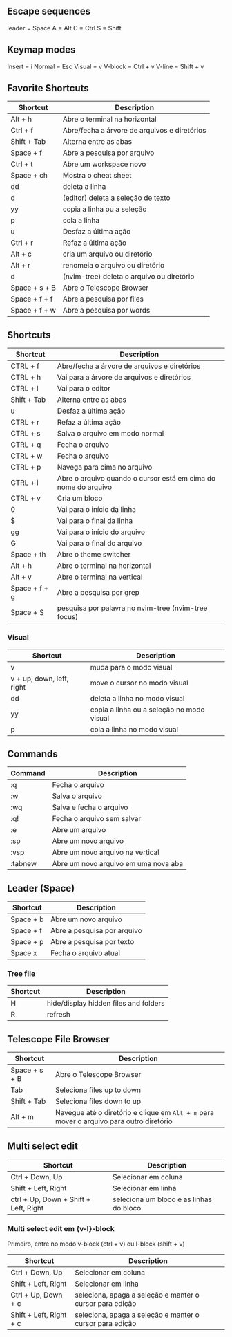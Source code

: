 ## Escape sequences

leader = Space
A = Alt
C = Ctrl
S = Shift

## Keymap modes

Insert = i
Normal = Esc
Visual = v
V-block = Ctrl + v
V-line = Shift + v

## Favorite Shortcuts

| Shortcut      | Description                                  |
| ------------- | -------------------------------------------- |
| Alt + h       | Abre o terminal na horizontal                |
| Ctrl + f      | Abre/fecha a árvore de arquivos e diretórios |
| Shift + Tab   | Alterna entre as abas                        |
| Space + f     | Abre a pesquisa por arquivo                  |
| Ctrl + t      | Abre um workspace novo                       |
| Space + ch    | Mostra o cheat sheet                         |
| dd            | deleta a linha                               |
| d             | (editor) deleta a seleção de texto           |
| yy            | copia a linha ou a seleção                   |
| p             | cola a linha                                 |
| u             | Desfaz a última ação                         |
| Ctrl + r      | Refaz a última ação                          |
| Alt + c       | cria um arquivo ou diretório                 |
| Alt + r       | renomeia o arquivo ou diretório              |
| d             | (nvim-tree) deleta o arquivo ou diretório    |
| Space + s + B | Abre o Telescope Browser                     |
| Space + f + f | Abre a pesquisa por files                    |
| Space + f + w | Abre a pesquisa por words                    |

## Shortcuts

| Shortcut      | Description                                                    |
| ------------- | -------------------------------------------------------------- |
| CTRL + f      | Abre/fecha a árvore de arquivos e diretórios                   |
| CTRL + h      | Vai para a árvore de arquivos e diretórios                     |
| CTRL + l      | Vai para o editor                                              |
| Shift + Tab   | Alterna entre as abas                                          |
| u             | Desfaz a última ação                                           |
| CTRL + r      | Refaz a última ação                                            |
| CTRL + s      | Salva o arquivo em modo normal                                 |
| CTRL + q      | Fecha o arquivo                                                |
| CTRL + w      | Fecha o arquivo                                                |
| CTRL + p      | Navega para cima no arquivo                                    |
| CTRL + i      | Abre o arquivo quando o cursor está em cima do nome do arquivo |
| CTRL + v      | Cria um bloco                                                  |
| 0             | Vai para o início da linha                                     |
| $             | Vai para o final da linha                                      |
| gg            | Vai para o início do arquivo                                   |
| G             | Vai para o final do arquivo                                    |
| Space + th    | Abre o theme switcher                                          |
| Alt + h       | Abre o terminal na horizontal                                  |
| Alt + v       | Abre o terminal na vertical                                    |
| Space + f + g | Abre a pesquisa por grep                                       |
| Space + S     | pesquisa por palavra no nvim-tree (nvim-tree focus)            |

### Visual

| Shortcut                  | Description                               |
| ------------------------- | ----------------------------------------- |
| v                         | muda para o modo visual                   |
| v + up, down, left, right | move o cursor no modo visual              |
| dd                        | deleta a linha no modo visual             |
| yy                        | copia a linha ou a seleção no modo visual |
| p                         | cola a linha no modo visual               |

## Commands

| Command | Description                          |
| ------- | ------------------------------------ |
| :q      | Fecha o arquivo                      |
| :w      | Salva o arquivo                      |
| :wq     | Salva e fecha o arquivo              |
| :q!     | Fecha o arquivo sem salvar           |
| :e      | Abre um arquivo                      |
| :sp     | Abre um novo arquivo                 |
| :vsp    | Abre um novo arquivo na vertical     |
| :tabnew | Abre um novo arquivo em uma nova aba |

## Leader (Space)

| Shortcut  | Description                 |
| --------- | --------------------------- |
| Space + b | Abre um novo arquivo        |
| Space + f | Abre a pesquisa por arquivo |
| Space + p | Abre a pesquisa por texto   |
| Space x   | Fecha o arquivo atual       |

### Tree file

| Shortcut | Description                           |
| -------- | ------------------------------------- |
| H        | hide/display hidden files and folders |
| R        | refresh                               |

## Telescope File Browser

| Shortcut      | Description                                                                             |
| ------------- | --------------------------------------------------------------------------------------- |
| Space + s + B | Abre o Telescope Browser                                                                |
| Tab           | Seleciona files up to down                                                              |
| Shift + Tab   | Seleciona files down to up                                                              |
| Alt + m       | Navegue até o diretório e clique em `Alt + m` para mover o arquivo para outro diretório |

## Multi select edit

| Shortcut                              | Description                             |
| ------------------------------------- | --------------------------------------- |
| Ctrl + Down, Up                       | Selecionar em coluna                    |
| Shift + Left, Right                   | Selecionar em linha                     |
| ctrl + Up, Down + Shift + Left, Right | seleciona um bloco e as linhas do bloco |

### Multi select edit em {v-l}-block

Primeiro, entre no modo v-block (ctrl + v) ou l-block (shift + v)

| Shortcut                | Description                                              |
| ----------------------- | -------------------------------------------------------- |
| Ctrl + Down, Up         | Selecionar em coluna                                     |
| Shift + Left, Right     | Selecionar em linha                                      |
| Ctrl + Up, Down + c     | seleciona, apaga a seleção e manter o cursor para edição |
| Shift + Left, Right + c | seleciona, apaga a seleção e manter o cursor para edição |
